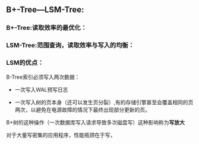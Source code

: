 ## B+-Tree—LSM-Tree:

### B+-Tree:读取效率的最优化：

### LSM-Tree:范围查询，读取效率与写入的均衡：

### LSM的优点：

B-Tree索引必须写入两次数据：

- 一次写入WAL预写日志

- 一次写入树的页本身（还可以发生页分裂）,有的存储引擎甚至会覆盖相同的页两次，以避免在电源故障的情况下最终出现部分更新的页。

B+树的这种操作（一次数据库写入请求导致多次磁盘写）这种影响称为**写放大**

对于大量写密集的应用程序，性能瓶颈在于写，


